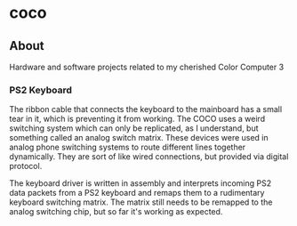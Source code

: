 coco
====

## About
Hardware and software projects related to my cherished Color Computer 3

### PS2 Keyboard
The ribbon cable that connects the keyboard to the mainboard has a small tear in it, which is preventing it from working.  The COCO uses a weird switching system which can only be replicated, as I understand, but something called an analog switch matrix.  These devices were used in analog phone switching systems to route different lines together dynamically.  They are sort of like wired connections, but provided via digital protocol.

The keyboard driver is written in assembly and interprets incoming PS2 data packets from a PS2 keyboard and remaps them to a rudimentary keyboard switching matrix.  The matrix still needs to be remapped to the analog switching chip, but so far it's working as expected.

